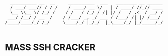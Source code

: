  <pre>
  __________ __  __     __________  ___   ________ __ __________
  / ___/ ___// / / /    / ____/ __ \/   | / ____/ //_// ____/ __ \
  \__ \\__ \/ /_/ /    / /   / /_/ / /| |/ /   / ,<  / __/ / /_/ /
 ___/ /__/ / __  /    / /___/ _, _/ ___ / /___/ /| |/ /___/ _, _/
/____/____/_/ /_/     \____/_/ |_/_/  |_\____/_/ |_/_____/_/ |_| By icodz (Mohamed sfl )

</pre>

<h1> MASS SSH CRACKER </h1>
